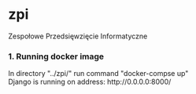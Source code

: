 # zpi
Zespołowe Przedsięwzięcie Informatyczne


<h3>1. Running docker image</h3>
<p>
  In directory "../zpi/" run command "docker-compse up" <br>
  Django is running on address: http://0.0.0.0:8000/ <br>
</p>
